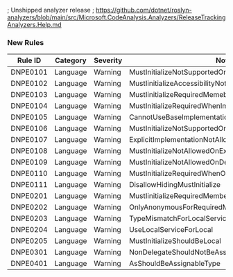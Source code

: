 ﻿; Unshipped analyzer release
; https://github.com/dotnet/roslyn-analyzers/blob/main/src/Microsoft.CodeAnalysis.Analyzers/ReleaseTrackingAnalyzers.Help.md

### New Rules

Rule ID | Category | Severity | Notes
--------|----------|----------|-------
DNPE0101 | Language | Warning | MustInitializeNotSupportedOnReadonly
DNPE0102 | Language | Warning | MustIinitializeAccessibilityNotLessThanConstructor
DNPE0103 | Language | Warning | MustIinitializeRequiredMemebers
DNPE0104 | Language | Warning | MustInitializeRequiredWhenImplementingInterface
DNPE0105 | Language | Warning | CannotUseBaseImplementationForMustInitialize
DNPE0106 | Language | Warning | MustInitializeNotSupportedOnStatic
DNPE0107 | Language | Warning | ExplicitImplementationNotAllowed
DNPE0108 | Language | Warning | MustInitializeNotAllowedOnExplicitImplementation
DNPE0109 | Language | Warning | MustInitializeNotAllowedOnDefaultInterfaceImplementation
DNPE0110 | Language | Warning | MustInitializeRequiredWhenOverriding
DNPE0111 | Language | Warning | DisallowHidingMustInitialize
DNPE0201 | Language | Warning | MustIinitializeRequiredMembersForLocalService
DNPE0202 | Language | Warning | OnlyAnonymousForRequiredMembersForLocalService
DNPE0203 | Language | Warning | TypeMismatchForLocalService
DNPE0204 | Language | Warning | UseLocalServiceForLocal
DNPE0205 | Language | Warning | MustInitializeShouldBeLocal
DNPE0301 | Language | Warning | NonDelegateShouldNotBeAssigned
DNPE0401 | Language | Warning | AsShouldBeAssignableType
